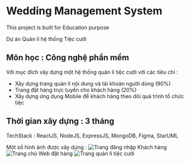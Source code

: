# Wedding Management System
This project is built for Education purpose

Dự án Quản lí hệ thống Tiệc cưới

## Môn học : Công nghệ phần mềm
Với mục đích xây dựng một hệ thống quản lí tiệc cưới với các tiêu chí :
- Xây dựng trang quản lí nội dung và tài khoản người dùng (90%)
- Trang đặt hàng trực tuyến cho khách hàng (20%)
- Xây dựng ứng dụng Mobile để khách hàng theo dõi quá trình tổ chức tiệc

## Thời gian xây dựng : 3 tháng
TechStack : ReactJS, NodeJS, ExpressJS, MongoDB, Figma, StarUML

Một số hình ảnh được xây dựng :
![Trang đăng nhập Khách hàng](https://res.cloudinary.com/du0sz12nf/image/upload/v1683209121/Personal%20Stubs/WeddingManagementSystem/zgob8bfnzevuqbalnwqx.png)
![Trang chủ Web đặt hàng](https://res.cloudinary.com/du0sz12nf/image/upload/v1683209459/Personal%20Stubs/WeddingManagementSystem/cwuxp9vne6yvfhcdxx4z.png)
![Trang quản lí tiệc cưới](https://res.cloudinary.com/du0sz12nf/image/upload/v1683209121/Personal%20Stubs/WeddingManagementSystem/stkdfewz965wzion16hk.png)
